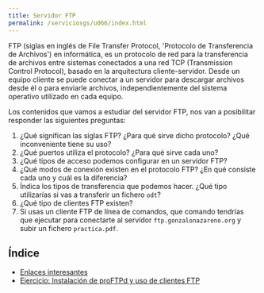 ```yaml
---
title: Servidor FTP
permalink: /serviciosgs/u066/index.html
---
```


FTP (siglas en inglés de File Transfer Protocol, 'Protocolo de Transferencia de Archivos') en informática, es un protocolo de red para la transferencia de archivos entre sistemas conectados a una red TCP (Transmission Control Protocol), basado en la arquitectura cliente-servidor. Desde un equipo cliente se puede conectar a un servidor para descargar archivos desde él o para enviarle archivos, independientemente del sistema operativo utilizado en cada equipo.

Los contenidos que vamos a estudiar del servidor FTP, nos van a posibilitar responder las siguientes preguntas:

1. ¿Qué significan las siglas FTP? ¿Para qué sirve dicho protocolo? ¿Qué inconveniente tiene su uso?
2. ¿Qué puertos utiliza el protocolo? ¿Para qué sirve cada uno?
3. ¿Qué tipos de acceso podemos configurar en un servidor FTP?
4. ¿Qué modos de conexión existen en el protocolo FTP? ¿En qué consiste cada uno y cuál es la diferencia?
5. Índica los tipos de transferencia que podemos hacer. ¿Qué tipo utilizarías si vas a transferir un fichero `odt`?
6. ¿Qué tipo de clientes FTP existen?
7. Si usas un cliente FTP de línea de comandos, que comando tendrías que ejecutar para conectarte al servidor `ftp.gonzalonazareno.org` y subir un fichero `practica.pdf`.

## Índice

* [Enlaces interesantes](enlaces.html)
* [Ejercicio: Instalación de proFTPd y uso de clientes FTP](ejercicio1.html)

<!--
## Prácticas

* [Práctica: Gestionar un hosting por ftp](practica_ftp.html)
* -->